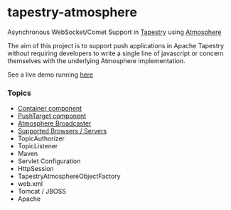 tapestry-atmosphere
===================

Asynchronous WebSocket/Comet Support in [Tapestry](http://tapestry.apache.org) using [Atmosphere](https://github.com/Atmosphere/atmosphere)

The aim of this project is to support push applications in Apache Tapestry without requiring developers
to write a single line of javascript or concern themselves with the underlying Atmosphere implementation.

See a live demo running [here](http://tapestry-atmosphere.uklance.cloudbees.net)

### Topics

- [Container component](https://github.com/uklance/tapestry-atmosphere/wiki/Container-Component)
- [PushTarget component](https://github.com/uklance/tapestry-atmosphere/wiki/PushTarget-Component)
- [Atmosphere Broadcaster](https://github.com/uklance/tapestry-atmosphere/wiki/Atmosphere-Broadcaster)
- [Supported Browsers / Servers](https://github.com/Atmosphere/atmosphere/wiki/Supported-WebServers-and-Browsers)
- TopicAuthorizer
- TopicListener
- Maven
- Servlet Configuration
- HttpSession
- TapestryAtmosphereObjectFactory
- web.xml
- Tomcat / JBOSS
- Apache

